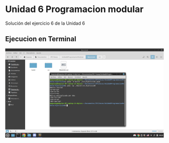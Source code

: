 # Unidad 6 Programacion modular
Solución del ejercicio 6 de la Unidad 6

## Ejecucion en Terminal

![Terminal](img.png)
